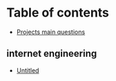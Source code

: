 # Table of contents

* [Projects main questions](README.md)

## internet engineering

* [Untitled](internet-engineering/untitled.md)

